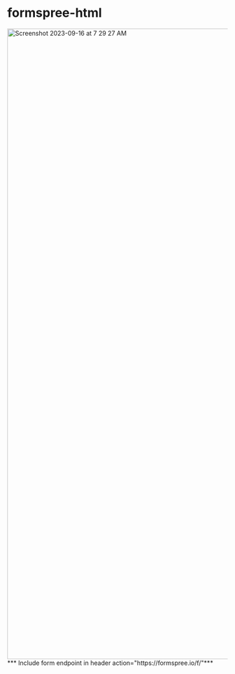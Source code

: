 # formspree-html
<img width="1440" alt="Screenshot 2023-09-16 at 7 29 27 AM" src="https://github.com/sudo-self/formspree-contact/assets/119916323/cf823d12-a294-454f-b86d-8124b17aaf0f">
*** Include form endpoint in header
action="https://formspree.io/f/<yourIDhere>"***

